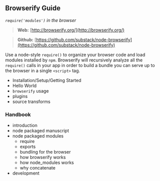 ## Browserify Guide
*`require('modules')` in the browser*

> **Web:** [http://browserify.org/](http://browserify.org/)

> **Github:** [https://github.com/substack/node-browserify](https://github.com/substack/node-browserify)

Use a node-style `require()` to organize your browser code and load modules installed by `npm`. Browserify will recursively analyze all the `require()` calls in your app in order to build a bundle you can serve up to the browser in a single `<script>` tag.

* Installation/Setup/Getting Started
* Hello World
* `browserify` usage
* plugins
* source transforms


### Handbook

* introduction
* node packaged manuscript
* node packaged modules
    * require
    * exports
    * bundling for the browser
    * how browserify works
    * how node_modules works
    * why concatenate
* development
